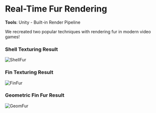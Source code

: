 # Real-Time Fur Rendering

**Tools**: Unity - Built-in Render Pipeline

We recreated two popular techniques with rendering fur in modern video games! 

### Shell Texturing Result
![ShellFur](https://github.com/user-attachments/assets/a0dc72be-1201-40f3-84fd-31d920a45a44)

### Fin Texturing Result
![FinFur](https://github.com/user-attachments/assets/6394fb8a-3bb1-479b-95bb-ae45c50b6ac1)

### Geometric Fin Fur Result
![GeomFur](https://github.com/user-attachments/assets/6b4454b1-7065-424f-897e-a412513afde4)
